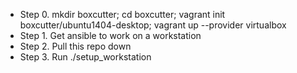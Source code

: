 * Step 0. mkdir boxcutter; cd boxcutter; vagrant init boxcutter/ubuntu1404-desktop; vagrant up --provider virtualbox
* Step 1. Get ansible to work on a workstation
* Step 2. Pull this repo down
* Step 3. Run ./setup_workstation

